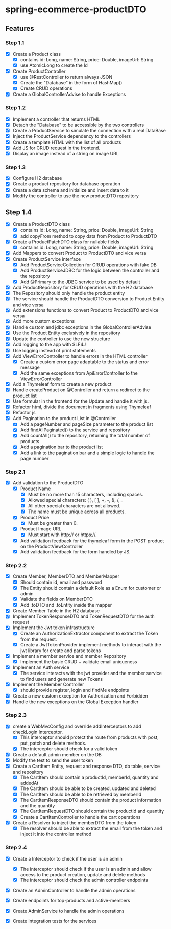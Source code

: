 # spring-ecommerce-productDTO

## Features
### Step 1.1
- [x] Create a Product class
  - [x] contains id: Long, name: String, price: Double, imageUrl: String
  - [x] use AtomicLong to create the Id
- [x] Create ProductController
  - [x] use @RestController to return always JSON
  - [x] Create the "Database" in the form of HashMap()
  - [x] Create CRUD operations
- [x] Create a GlobalControllerAdvise to handle Exceptions
### Step 1.2
- [x] Implement a controller that returns HTML
- [x] Detach the "Database" to be accessible by the two controllers
- [x] Create a ProductService to simulate the connection with a real DataBase
- [x] Inject the ProductService dependency to the controllers
- [x] Create a template HTML with the list of all products
- [x] Add JS for CRUD request in the frontend.
- [x] Display an image instead of a string on image URL
### Step 1.3
- [x] Configure H2 database
- [x] Create a product repository for database operation
- [x] Create a data schema and initialize and insert data to it
- [x] Modify the controller to use the new productDTO repository
## Step 1.4
- [x] Create a ProductDTO class
  - [x] contains id: Long, name: String, price: Double, imageUrl: String
  - [x] add copyFrom method to copy data from Product to ProductDTO
- [x] Create a ProductPatchDTO class for nullable fields
  - [x] contains id: Long, name: String, price: Double, imageUrl: String
- [x] Add Mappers to convert Product to ProductDTO and vice versa
- [x] Create ProductService interface
  - [x] Add ProductServiceCollection for CRUD operations with fake DB
  - [x] Add ProductServiceJDBC for the logic between the controller and the repository
  - [x] Add @Primary to the JDBC service to be used by default
- [x] Add ProductRepository for CRUD operations with the H2 database
- [x] The Repository should only handle the product entity
- [x] The service should handle the ProductDTO conversion to Product Entity and vice versa
- [x] Add extensions functions to convert Product to ProductDTO and vice versa
- [x] Add more custom exceptions
- [x] Handle custom and jdbc exceptions in the GlobalControllerAdvise
- [x] Use the Product Entity exclusively in the repository
- [x] Update the controller to use the new structure
- [x] Add logging to the app with SLF4J
- [x] Use logging instead of print statements
- [x] Add ViewErrorController to handle errors in the HTML controller
  - [x] Create a custom error page adaptable to the status and error message
  - [x] Add the same exceptions from ApiErrorController to the ViewErrorController
- [x] Add a Thymeleaf form to create a new product
- [x] Handle createProduct on @Controller and return a redirect to the product list
- [x] Use formular in the frontend for the Update and handle it with js.
- [x] Refactor html, divide the document in fragments using Thymeleaf
- [x] Refactor js
- [x] Add Pagination to the product List in @Controller
  - [x] Add a pageNumber and pageSize parameter to the product list
  - [x] Add findAllPaginated() to the service and repository
  - [x] Add countAll() to the repository, returning the total number of products
  - [x] Add a pagination bar to the product list
  - [x] Add a link to the pagination bar and a simple logic to handle the page number
### Step 2.1
- [x] Add validation to the ProductDTO
  - [x] Product Name
      - [x] Must be no more than 15 characters, including spaces. 
      - [x] Allowed special characters: ( ), [ ], +, -, &, /, _
      - [x] All other special characters are not allowed. 
      - [x] The name must be unique across all products.
  - [x] Product Price 
    - [x] Must be greater than 0.
  - [x] Product Image URL 
    - [x] Must start with http:// or https://.
  - [x] Add validation feedback for the thymeleaf form in the POST product on the ProductViewController
  - [x] Add validation feedback for the form handled by JS.
### Step 2.2
- [x] Create Member, MemberDTO and MemberMapper
  - [x] Should contain id, email and password
  - [x] The Entity should contain a default Role as a Enum for customer or admin
  - [x] Validate the fields on MemberDTO
  - [x] Add .toDTO and .toEntity inside the mapper
- [x] Create Member Table in the H2 database
- [x] Implement TokenResponseDTO and TokenRequestDTO for the auth request
- [x] Implement the Jwt token infrastructure
  - [x] Create an AuthorizationExtractor component to extract the Token from the request.
  - [x] Create a JwtTokenProvider implement methods to interact with the jwt library for create and parse tokens
- [x] Implement a member service and member Repository
  - [x] Implement the basic CRUD + validate email uniqueness
- [x] Implement an Auth service
  - [x] The service interacts with the jwt provider and the member service to find users and generate new Tokens
- [x] Implement the Member Controller
  - [x] should provide register, login and findMe endpoints
- [x] Create a new custom exception for Authorization and Forbidden
- [x] Handle the new exceptions on the Global Exception handler
### Step 2.3
- [x] create a WebMvcConfig and override addInterceptors to add checkLogin Interceptor.
  - [x] This interceptor should protect the route from products with post, put, patch and delete methods.
  - [x] The interceptor should check for a valid token
- [x] Create a default admin member on the DB
- [x] Modify the test to send the user token
- [x] Create a CartItem Entity, request and response DTO, db table, service and repository
  - [x] The CartItem should contain a productId, memberId, quantity and addedAt
  - [x] The CartItem should be able to be created, updated and deleted
  - [x] The CartItem should be able to be retrieved by memberId
  - [x] The CartItemResponseDTO should contain the product information and the quantity
  - [x] The CartItemRequestDTO should contain the productId and quantity
  - [x] Create a CartItemController to handle the cart operations
- [x] Create a Resolver to inject the memberDTO from the token
  - [x] The resolver should be able to extract the email from the token and inject it into the controller method
### Step 2.4
- [x] Create a Interceptor to check if the user is an admin
  - [x] The interceptor should check if the user is an admin and allow access to the product creation, update and delete methods
  - [x] The interceptor should check the admin controller endpoints
- [x] Create an AdminController to handle the admin operations
- [x] Create endpoints for top-products and active-members
- [x] Create AdminService to handle the admin operations

- [x] Create Integration tests for the services